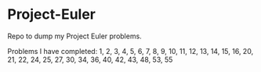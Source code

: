 Project-Euler
=============

Repo to dump my Project Euler problems.

Problems I have completed:
1, 2, 3, 4, 5, 6, 7, 8, 9, 10, 11, 12, 13, 14, 15, 16, 20, 21, 22, 24, 25, 27,
30, 34, 36, 40, 42, 43, 48, 53, 55


